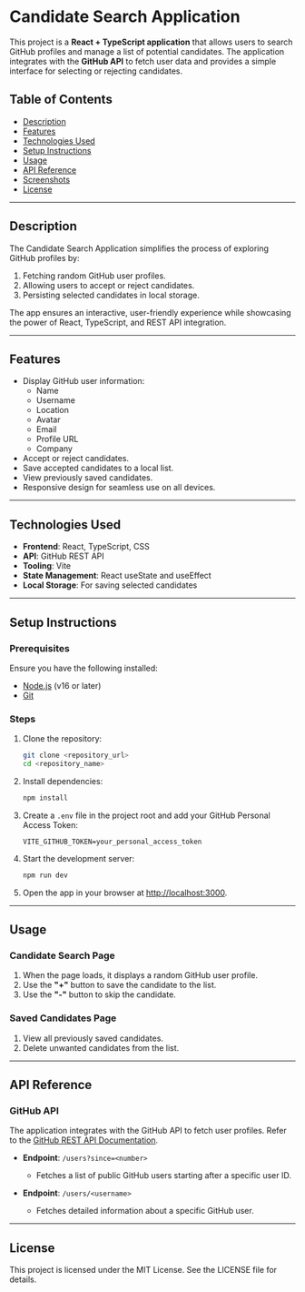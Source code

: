 # Candidate Search Application

This project is a **React + TypeScript application** that allows users to search GitHub profiles and manage a list of potential candidates. The application integrates with the **GitHub API** to fetch user data and provides a simple interface for selecting or rejecting candidates.

## Table of Contents

- [Description](#description)
- [Features](#features)
- [Technologies Used](#technologies-used)
- [Setup Instructions](#setup-instructions)
- [Usage](#usage)
- [API Reference](#api-reference)
- [Screenshots](#screenshots)
- [License](#license)

---

## Description

The Candidate Search Application simplifies the process of exploring GitHub profiles by:
1. Fetching random GitHub user profiles.
2. Allowing users to accept or reject candidates.
3. Persisting selected candidates in local storage.

The app ensures an interactive, user-friendly experience while showcasing the power of React, TypeScript, and REST API integration.

---

## Features

- Display GitHub user information:
  - Name
  - Username
  - Location
  - Avatar
  - Email
  - Profile URL
  - Company
- Accept or reject candidates.
- Save accepted candidates to a local list.
- View previously saved candidates.
- Responsive design for seamless use on all devices.

---

## Technologies Used

- **Frontend**: React, TypeScript, CSS
- **API**: GitHub REST API
- **Tooling**: Vite
- **State Management**: React useState and useEffect
- **Local Storage**: For saving selected candidates

---

## Setup Instructions

### Prerequisites
Ensure you have the following installed:
- [Node.js](https://nodejs.org) (v16 or later)
- [Git](https://git-scm.com/)

### Steps
1. Clone the repository:
   ```bash
   git clone <repository_url>
   cd <repository_name>
   ```

2. Install dependencies:
   ```bash
   npm install
   ```

3. Create a `.env` file in the project root and add your GitHub Personal Access Token:
   ```env
   VITE_GITHUB_TOKEN=your_personal_access_token
   ```

4. Start the development server:
   ```bash
   npm run dev
   ```

5. Open the app in your browser at [http://localhost:3000](http://localhost:3000).

---

## Usage

### Candidate Search Page
1. When the page loads, it displays a random GitHub user profile.
2. Use the **"+"** button to save the candidate to the list.
3. Use the **"-"** button to skip the candidate.

### Saved Candidates Page
1. View all previously saved candidates.
2. Delete unwanted candidates from the list.

---

## API Reference

### GitHub API
The application integrates with the GitHub API to fetch user profiles. Refer to the [GitHub REST API Documentation](https://docs.github.com/en/rest).

- **Endpoint**: `/users?since=<number>`
  - Fetches a list of public GitHub users starting after a specific user ID.

- **Endpoint**: `/users/<username>`
  - Fetches detailed information about a specific GitHub user.

---

## License

This project is licensed under the MIT License. See the LICENSE file for details.
